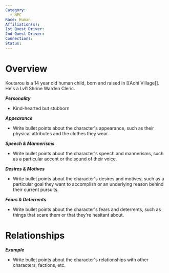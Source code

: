 ```yaml
---
Category:
  - NPC
Race: Human
Affiliation(s): 
1st Quest Driver: 
2nd Quest Driver: 
Connections: 
Status:
---
```


# Overview

Koutarou is a 14 year old human child, born and raised in [[Aohi Village]].
He's a Lvl1 Shrine Warden Cleric.

***Personality*** 
- Kind-hearted but stubborn

***Appearance***
- Write bullet points about the character's appearance, such as their physical attributes and the clothes they wear.

***Speech & Mannerisms***
- Write bullet points about the character's speech and mannerisms, such as a particular accent or the sound of their voice.

***Desires & Motives***
- Write bullet points about the character's desires and motives, such as a particular goal they want to accomplish or an underlying reason behind their current pursuits.

***Fears & Deterrents***
- Write bullet points about the character's fears and deterrents, such as things that scare them or that they're hesitant about.

# Relationships

***Example***
- Write bullet points about the character's relationships with other characters, factions, etc. 